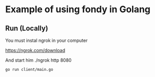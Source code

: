 # Example of using fondy in Golang

## Run (Locally)
You must instal ngrok in your computer

https://ngrok.com/download

And start him
./ngrok http 8080


```
go run client/main.go
```